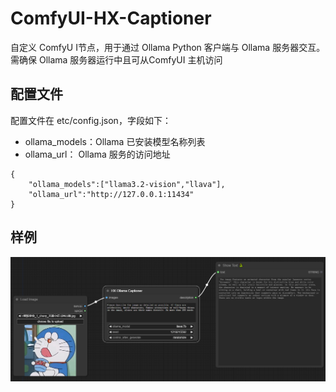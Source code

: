 # ComfyUI-HX-Captioner

自定义 ComfyU I节点，用于通过 Ollama Python 客户端与 Ollama 服务器交互。需确保 Ollama 服务器运行中且可从ComfyUI 主机访问

## 配置文件
 
配置文件在 etc/config.json，字段如下：

- ollama_models：Ollama 已安装模型名称列表
- ollama_url： Ollama 服务的访问地址

```
{
    "ollama_models":["llama3.2-vision","llava"],
    "ollama_url":"http://127.0.0.1:11434"
}
```

## 样例

![example](images/example.png)